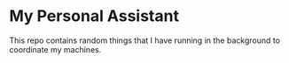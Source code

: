 # My Personal Assistant

This repo contains random things that I have running in the background to coordinate my machines.

